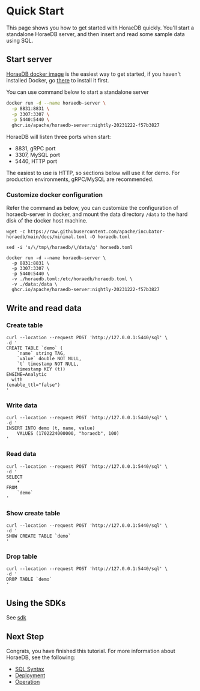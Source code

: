 # Quick Start

This page shows you how to get started with HoraeDB quickly. You'll start a standalone HoraeDB server, and then insert and read some sample data using SQL.

## Start server

[HoraeDB docker image](https://github.com/apache/incubator-horaedb/pkgs/container/horaedb-server) is the easiest way to get started, if you haven't installed Docker, go [there](https://www.docker.com/products/docker-desktop/) to install it first.

You can use command below to start a standalone server

```bash
docker run -d --name horaedb-server \
  -p 8831:8831 \
  -p 3307:3307 \
  -p 5440:5440 \
  ghcr.io/apache/horaedb-server:nightly-20231222-f57b3827
```

HoraeDB will listen three ports when start:

- 8831, gRPC port
- 3307, MySQL port
- 5440, HTTP port

The easiest to use is HTTP, so sections below will use it for demo. For production environments, gRPC/MySQL are recommended.

### Customize docker configuration

Refer the command as below, you can customize the configuration of horaedb-server in docker, and mount the data directory `/data` to the hard disk of the docker host machine.

```
wget -c https://raw.githubusercontent.com/apache/incubator-horaedb/main/docs/minimal.toml -O horaedb.toml

sed -i 's/\/tmp\/horaedb/\/data/g' horaedb.toml

docker run -d --name horaedb-server \
  -p 8831:8831 \
  -p 3307:3307 \
  -p 5440:5440 \
  -v ./horaedb.toml:/etc/horaedb/horaedb.toml \
  -v ./data:/data \
  ghcr.io/apache/horaedb-server:nightly-20231222-f57b3827
```

## Write and read data

### Create table

```shell
curl --location --request POST 'http://127.0.0.1:5440/sql' \
-d '
CREATE TABLE `demo` (
    `name` string TAG,
    `value` double NOT NULL,
    `t` timestamp NOT NULL,
    timestamp KEY (t))
ENGINE=Analytic
  with
(enable_ttl="false")
'
```

### Write data

```shell
curl --location --request POST 'http://127.0.0.1:5440/sql' \
-d '
INSERT INTO demo (t, name, value)
    VALUES (1702224000000, "horaedb", 100)
'
```

### Read data

```shell
curl --location --request POST 'http://127.0.0.1:5440/sql' \
-d '
SELECT
    *
FROM
    `demo`
'
```

### Show create table

```shell
curl --location --request POST 'http://127.0.0.1:5440/sql' \
-d '
SHOW CREATE TABLE `demo`
'
```

### Drop table

```shell
curl --location --request POST 'http://127.0.0.1:5440/sql' \
-d '
DROP TABLE `demo`
'
```

## Using the SDKs

See [sdk](./sdk/README.md)

## Next Step

Congrats, you have finished this tutorial. For more information about HoraeDB, see the following:

- [SQL Syntax](sql/README.md)
- [Deployment](cluster_deployment/README.md)
- [Operation](operation/README.md)
